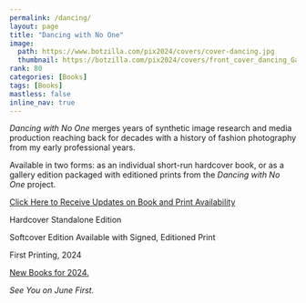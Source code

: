 ```yaml
---
permalink: /dancing/
layout: page
title: "Dancing with No One"
image:
  path: https://www.botzilla.com/pix2024/covers/cover-dancing.jpg
  thumbnail: https://botzilla.com/pix2024/covers/front_cover_dancing_Gallery.jpg
rank: 80
categories: [Books]
tags: [Books]
mastless: false
inline_nav: true
---
```


_Dancing with No One_ merges years of synthetic image research and media production reaching back for decades with a history of fashion photography from my early professional years.

Available in two forms: as an individual short-run hardcover book, or as a gallery edition packaged with editioned prints from the _Dancing with No One_ project.

<a class="btn btn--info btn--large" href="mailto:kevin+books@vumondo.com?subject=Updates%20on%20the%20Book%20%22Dancing%20with%20No%20One%22&body=Please%20keep%20me%20informed%20about%20updates%20for%20sales%20availability%20for%20your%20book%20%22Dancing%20with%20No%20One.%22">Click Here to Receive Updates on Book and Print Availability</a>

Hardcover Standalone Edition

Softcover Edition Available with Signed, Editioned Print

First Printing, 2024

<a href="{{ site.url }}/book24">New Books for 2024.</a>

_See You on June First._
